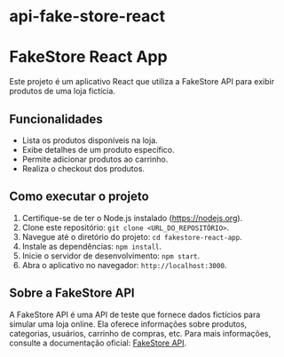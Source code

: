 # api-fake-store-react

# FakeStore React App

Este projeto é um aplicativo React que utiliza a FakeStore API para exibir produtos de uma loja fictícia.

## Funcionalidades

- Lista os produtos disponíveis na loja.
- Exibe detalhes de um produto específico.
- Permite adicionar produtos ao carrinho.
- Realiza o checkout dos produtos.


## Como executar o projeto

1. Certifique-se de ter o Node.js instalado (https://nodejs.org).
2. Clone este repositório: `git clone <URL_DO_REPOSITÓRIO>`.
3. Navegue até o diretório do projeto: `cd fakestore-react-app`.
4. Instale as dependências: `npm install`.
5. Inicie o servidor de desenvolvimento: `npm start`.
6. Abra o aplicativo no navegador: `http://localhost:3000`.

## Sobre a FakeStore API

A FakeStore API é uma API de teste que fornece dados fictícios para simular uma loja online. Ela oferece informações sobre produtos, categorias, usuários, carrinho de compras, etc. Para mais informações, consulte a documentação oficial: [FakeStore API](https://fakestoreapi.com/docs).



